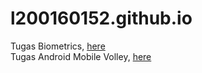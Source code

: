 # l200160152.github.io

Tugas Biometrics, <a href = 'https://l200160152.github.io/fingerprint/'> here </a>
<br>Tugas Android Mobile Volley, <a href = 'https://l200160152.github.io/android/'> here</a>
